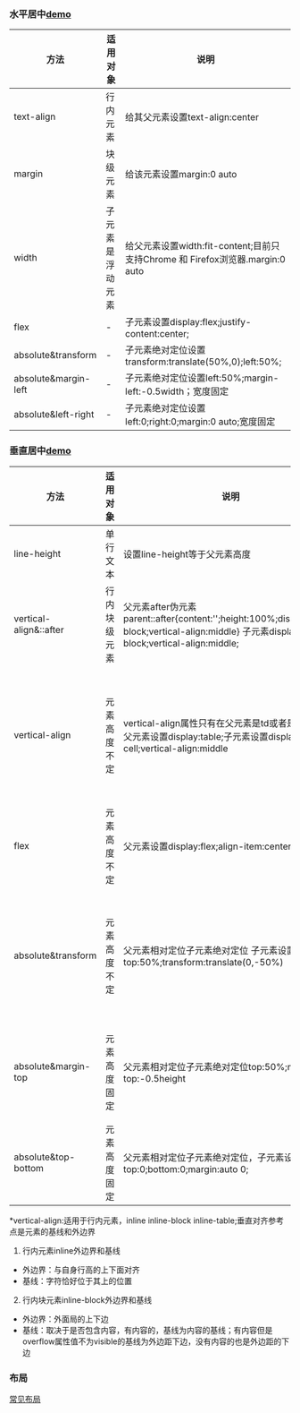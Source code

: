 ### 水平居中[demo](http://jsrun.net/L3gKp/edit)
方法|适用对象|说明
-|-|-
text-align|行内元素|给其父元素设置text-align:center
margin|块级元素|给该元素设置margin:0 auto
width|子元素是浮动元素|给父元素设置width:fit-content;目前只支持Chrome 和 Firefox浏览器.margin:0 auto
flex|-|子元素设置display:flex;justify-content:center;
absolute&transform|-|子元素绝对定位设置transform:translate(50%,0);left:50%;
absolute&margin-left|-|子元素绝对定位设置left:50%;margin-left:-0.5width；宽度固定
absolute&left-right|-|子元素绝对定位设置left:0;right:0;margin:0 auto;宽度固定
### 垂直居中[demo](http://jsrun.net/a3gKp/edit)
方法|适用对象|说明|优点|缺点
-|-|-|-|-
line-height|单行文本|设置line-height等于父元素高度||
vertical-align&::after|行内块级元素|父元素after伪元素parent::after{content:'';height:100%;display:inline-block;vertical-align:middle} 子元素display:inline-block;vertical-align:middle;||
vertical-align|元素高度不定|vertical-align属性只有在父元素是td或者是th时生效,父元素设置display:table;子元素设置display:table-cell;vertical-align:middle|元素可以动态变化高出父元素也不会被截断|IE6-8无效
flex|元素高度不定|父元素设置display:flex;align-item:center;|宽度任意，复杂布局|IE8-9不支持 需要浏览器厂商前缀，渲染不稳定
absolute&transform|元素高度不定|父元素相对定位子元素绝对定位 子元素设置top:50%;transform:translate(0,-50%)|代码量少|IE8不支持，需要浏览器厂商前缀，干扰其他transform效果，文本或者元素边界渲染可能模糊
absolute&margin-top|元素高度固定|父元素相对定位子元素绝对定位top:50%;margin-top:-0.5height|使用所有浏览器|父元素空间不够用，子元素overflow：auto出现滚动条否则不可见
absolute&top-bottom|元素高度固定|父元素相对定位子元素绝对定位，子元素设置top:0;bottom:0;margin:auto 0;||父元素空间不够用子元素会被截断

*vertical-align:适用于行内元素，inline inline-block inline-table;垂直对齐参考点是元素的基线和外边界
1. 行内元素inline外边界和基线
- 外边界：与自身行高的上下面对齐
- 基线：字符恰好位于其上的位置
2. 行内块元素inline-block外边界和基线
- 外边界：外面局的上下边
- 基线：取决于是否包含内容，有内容的，基线为内容的基线；有内容但是overflow属性值不为visible的基线为外边距下边，没有内容的也是外边距的下边
### 布局
[常见布局](https://www.sweet-kk.top/css-layout/#/)
